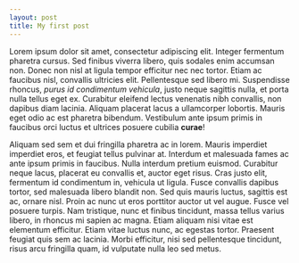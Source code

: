 ```yaml
---
layout: post
title: My first post
---
```


Lorem ipsum dolor sit amet, consectetur adipiscing elit. Integer fermentum pharetra cursus. Sed finibus viverra libero, quis sodales enim accumsan non. Donec non nisl at ligula tempor efficitur nec nec tortor. Etiam ac faucibus nisl, convallis ultricies elit. Pellentesque sed libero mi. Suspendisse rhoncus, _purus id condimentum vehicula_, justo neque sagittis nulla, et porta nulla tellus eget ex. Curabitur eleifend lectus venenatis nibh convallis, non dapibus diam lacinia. Aliquam placerat lacus a ullamcorper lobortis. Mauris eget odio ac est pharetra bibendum. Vestibulum ante ipsum primis in faucibus orci luctus et ultrices posuere cubilia **curae**!

Aliquam sed sem et dui fringilla pharetra ac in lorem. Mauris imperdiet imperdiet eros, et feugiat tellus pulvinar at. Interdum et malesuada fames ac ante ipsum primis in faucibus. Nulla interdum pretium euismod. Curabitur neque lacus, placerat eu convallis et, auctor eget risus. Cras justo elit, fermentum id condimentum in, vehicula ut ligula. Fusce convallis dapibus tortor, sed malesuada libero blandit non. Sed quis mauris luctus, sagittis est ac, ornare nisl. Proin ac nunc ut eros porttitor auctor ut vel augue. Fusce vel posuere turpis. Nam tristique, nunc et finibus tincidunt, massa tellus varius libero, in rhoncus mi sapien ac magna. Etiam aliquam nisi vitae est elementum efficitur. Etiam vitae luctus nunc, ac egestas tortor. Praesent feugiat quis sem ac lacinia. Morbi efficitur, nisi sed pellentesque tincidunt, risus arcu fringilla quam, id vulputate nulla leo sed metus.